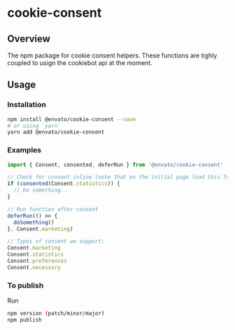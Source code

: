 # cookie-consent

## Overview

The npm package for cookie consent helpers. These functions are tighly coupled to usign the cookiebot api at the moment.

## Usage

### Installation

```sh
npm install @envato/cookie-consent --save
# or using `yarn`
yarn add @envato/cookie-consent
```

### Examples

```js
import { Consent, consented, deferRun } from '@envato/cookie-consent'

// Check for consent inline (note that on the initial page load this function may return false)
if (consented(Consent.statistics)) {
  // Do something..
}

// Run function after consent
deferRun(() => {
  doSomething()
}, Consent.marketing)

// Types of consent we support:
Consent.marketing
Consent.statistics
Consent.preferences
Consent.necessary
```

### To publish

Run

```sh
npm version (patch/minor/major)
npm publish
```
